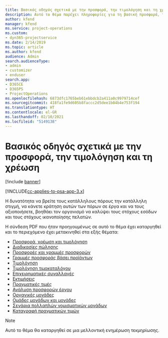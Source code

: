 ```yaml
---
title: Βασικός οδηγός σχετικά με την προσφορά, την τιμολόγηση και τη χρέωση
description: Αυτό το θέμα παρέχει πληροφορίες για τη βασική προσφορά, τη χρέωση και την τιμολόγηση στο Project Service Automation.
author: kfend
manager: kfend
ms.service: project-operations
ms.custom:
- dyn365-projectservice
ms.date: 2/14/2019
ms.topic: article
ms.author: kfend
audience: Admin
search.audienceType:
- admin
- customizer
- enduser
search.app:
- D365CE
- D365PS
- ProjectOperations
ms.openlocfilehash: 6873dfc1765beb61ebbdcb2a411a0c9979714cef
ms.sourcegitcommit: 418fa1fe9d605b8faccc2d5dee1b04b4e753f194
ms.translationtype: HT
ms.contentlocale: el-GR
ms.lasthandoff: 02/10/2021
ms.locfileid: "5149138"
---
```

# <a name="basic-guide-to-quoting-pricing-and-billing"></a>Βασικός οδηγός σχετικά με την προσφορά, την τιμολόγηση και τη χρέωση

[!include [banner](../../includes/psa-now-project-operations.md)]

[!INCLUDE[cc-applies-to-psa-app-3.x](../../includes/cc-applies-to-psa-app-3x.md)]

Η δυνατότητα να βρείτε τους κατάλληλους πόρους την κατάλληλη στιγμή, να κάνετε κράτηση αυτών των πόρων σε έργα και να τους αξιοποιήσετε, βοηθάει τον οργανισμό να καλύψει τους στόχους εσόδων και τους στόχους ικανοποίησης πελατών. 

Η σύνδεση PDF που ήταν προηγουμένως σε αυτό το θέμα έχει καταργηθεί και το περιεχόμενο έχει μετακινηθεί στα εξής θέματα:

- [Προσφορά, χρέωση και τιμολόγηση](../quote-bill-price.md)
- [Διαδικασίες πώλησης](../basic-sales-process.md)
- [Προσφορές και γραμμές προσφορών](../basic-quote-lines.md)
- [Γραμμές προσφοράς βάσει προϊόντων](../product-based-quote-lines.md)
- [Τιμολόγηση](../basic-pricing.md)
- [Τιμολόγηση τιμοκαταλόγου](../product-catalog-pricing.md)
- [Επιχειρηματικές συναλλαγές](../basic-business-transactions.md)
- [Εκτιμήσεις](../estimates.md)
- [Πραγματικές τιμές](../actuals.md)
- [Ανάλυση προσφορών έργου](../basic-analyzing-quotes.md)
- [Οργανικές μονάδες](../advanced-organizational.md)
- [Ομάδες μονάδων και μονάδες](../advanced-units.md)
- [Σενάρια πολλαπλών νομισματικών μονάδων](../advanced-currency.md)
- [Καταγραφή πραγματικών τιμών](../advanced-actuals.md)

> [!NOTE]
> Αυτό το θέμα θα καταργηθεί σε μια μελλοντική ενημέρωση τεκμηρίωσης. 
